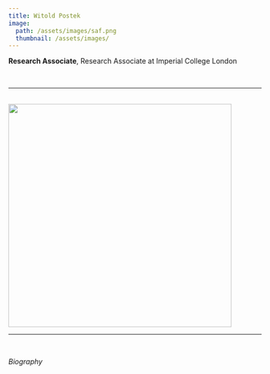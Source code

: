 ```yaml
---
title: Witold Postek
image: 
  path: /assets/images/saf.png 
  thumbnail: /assets/images/
---
```


**Research Associate**, Research Associate at Imperial College London

<br>

***

<br>


<img src ="/assets/images/" width="444" heigth="444">


<br>

***

<br>


*Biography*



